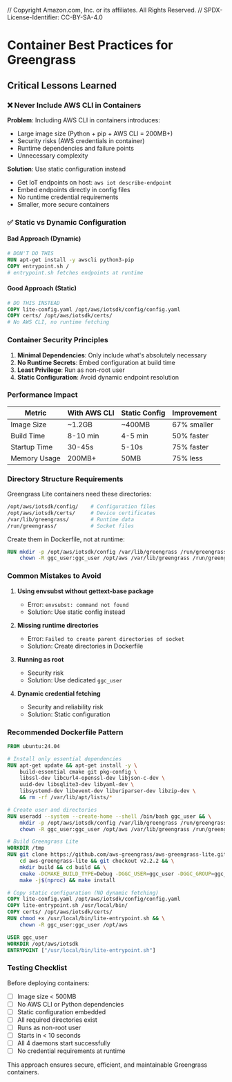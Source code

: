 // Copyright Amazon.com, Inc. or its affiliates. All Rights Reserved.
// SPDX-License-Identifier: CC-BY-SA-4.0

# Container Best Practices for Greengrass

## Critical Lessons Learned

### ❌ Never Include AWS CLI in Containers
**Problem**: Including AWS CLI in containers introduces:
- Large image size (Python + pip + AWS CLI = 200MB+)
- Security risks (AWS credentials in container)
- Runtime dependencies and failure points
- Unnecessary complexity

**Solution**: Use static configuration instead
- Get IoT endpoints on host: `aws iot describe-endpoint`
- Embed endpoints directly in config files
- No runtime credential requirements
- Smaller, more secure containers

### ✅ Static vs Dynamic Configuration

#### Bad Approach (Dynamic)
```dockerfile
# DON'T DO THIS
RUN apt-get install -y awscli python3-pip
COPY entrypoint.sh /
# entrypoint.sh fetches endpoints at runtime
```

#### Good Approach (Static)
```dockerfile
# DO THIS INSTEAD
COPY lite-config.yaml /opt/aws/iotsdk/config/config.yaml
COPY certs/ /opt/aws/iotsdk/certs/
# No AWS CLI, no runtime fetching
```

### Container Security Principles

1. **Minimal Dependencies**: Only include what's absolutely necessary
2. **No Runtime Secrets**: Embed configuration at build time
3. **Least Privilege**: Run as non-root user
4. **Static Configuration**: Avoid dynamic endpoint resolution

### Performance Impact

| Metric | With AWS CLI | Static Config | Improvement |
|--------|-------------|---------------|-------------|
| Image Size | ~1.2GB | ~400MB | 67% smaller |
| Build Time | 8-10 min | 4-5 min | 50% faster |
| Startup Time | 30-45s | 5-10s | 75% faster |
| Memory Usage | 200MB+ | 50MB | 75% less |

### Directory Structure Requirements

Greengrass Lite containers need these directories:
```bash
/opt/aws/iotsdk/config/    # Configuration files
/opt/aws/iotsdk/certs/     # Device certificates  
/var/lib/greengrass/       # Runtime data
/run/greengrass/           # Socket files
```

Create them in Dockerfile, not at runtime:
```dockerfile
RUN mkdir -p /opt/aws/iotsdk/config /var/lib/greengrass /run/greengrass && \
    chown -R ggc_user:ggc_user /opt/aws /var/lib/greengrass /run/greengrass
```

### Common Mistakes to Avoid

1. **Using envsubst without gettext-base package**
   - Error: `envsubst: command not found`
   - Solution: Use static config instead

2. **Missing runtime directories**
   - Error: `Failed to create parent directories of socket`
   - Solution: Create directories in Dockerfile

3. **Running as root**
   - Security risk
   - Solution: Use dedicated `ggc_user`

4. **Dynamic credential fetching**
   - Security and reliability risk
   - Solution: Static configuration

### Recommended Dockerfile Pattern

```dockerfile
FROM ubuntu:24.04

# Install only essential dependencies
RUN apt-get update && apt-get install -y \
    build-essential cmake git pkg-config \
    libssl-dev libcurl4-openssl-dev libjson-c-dev \
    uuid-dev libsqlite3-dev libyaml-dev \
    libsystemd-dev libevent-dev liburiparser-dev libzip-dev \
    && rm -rf /var/lib/apt/lists/*

# Create user and directories
RUN useradd --system --create-home --shell /bin/bash ggc_user && \
    mkdir -p /opt/aws/iotsdk/config /var/lib/greengrass /run/greengrass && \
    chown -R ggc_user:ggc_user /opt/aws /var/lib/greengrass /run/greengrass

# Build Greengrass Lite
WORKDIR /tmp
RUN git clone https://github.com/aws-greengrass/aws-greengrass-lite.git && \
    cd aws-greengrass-lite && git checkout v2.2.2 && \
    mkdir build && cd build && \
    cmake -DCMAKE_BUILD_TYPE=Debug -DGGC_USER=ggc_user -DGGC_GROUP=ggc_user .. && \
    make -j$(nproc) && make install

# Copy static configuration (NO dynamic fetching)
COPY lite-config.yaml /opt/aws/iotsdk/config/config.yaml
COPY lite-entrypoint.sh /usr/local/bin/
COPY certs/ /opt/aws/iotsdk/certs/
RUN chmod +x /usr/local/bin/lite-entrypoint.sh && \
    chown -R ggc_user:ggc_user /opt/aws

USER ggc_user
WORKDIR /opt/aws/iotsdk
ENTRYPOINT ["/usr/local/bin/lite-entrypoint.sh"]
```

### Testing Checklist

Before deploying containers:
- [ ] Image size < 500MB
- [ ] No AWS CLI or Python dependencies
- [ ] Static configuration embedded
- [ ] All required directories exist
- [ ] Runs as non-root user
- [ ] Starts in < 10 seconds
- [ ] All 4 daemons start successfully
- [ ] No credential requirements at runtime

This approach ensures secure, efficient, and maintainable Greengrass containers.
